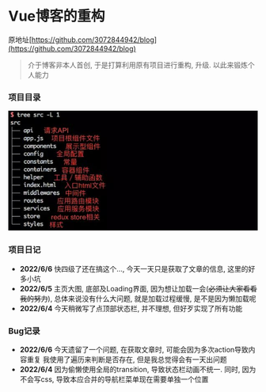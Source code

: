 # Vue博客的重构
原地址[https://github.com/3072844942/blog](https://github.com/3072844942/blog)

> 介于博客非本人首创, 于是打算利用原有项目进行重构, 升级. 以此来锻炼个人能力

### 项目目录
![img.png](src/assets/img/img.png)
### 项目日记
+ **2022/6/6** 快四级了还在搞这个..., 今天一天只是获取了文章的信息, 这里的好多小坑
+ **2022/6/5** 主页大图, 底部及Loading界面, 因为想让加载一会(~~必须让大家看看我的努力~~),
  总体来说没有什么大问题, 就是加载过程缓慢, 是不是因为懒加载呢
+ **2022/6/4** 今天稍微写了点顶部状态栏, 并不理想, 但好歹实现了所有功能

### Bug记录
+ **2022/6/6** 今天遗留了一个问题, 在获取文章时, 可能会因为多次action导致内容重复
我使用了遍历来判断是否存在, 但是我总觉得会有一天出问题
+ **2022/6/4** 因为偷懒使用全局的transition, 导致状态栏动画不统一. 
同时, 因为不会写css, 导致本应合并的导航栏菜单现在需要单独一个位置
